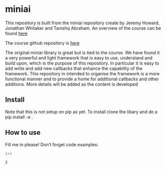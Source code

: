# miniai

<!-- WARNING: THIS FILE WAS AUTOGENERATED! DO NOT EDIT! -->

This repository is built from the miniai repository create by Jeremy
Howard, Jonathan Whitaker and Tanishq Abraham. An overview of the course
can be found [here](https://course.fast.ai/Lessons/part2.html)

The course github repository is
[here](https://github.com/fastai/course22p2)

The original miniai library is great but is tied to the course. We have
found it a very powerful and light framework that is easy to use,
understand and build upon, which is the purpose of this repository. In
particular it is easy to add write and add new callbacks that enhance
the capability of the framework. This repository in intended to organise
the framework is a more functional manner and to provide a home for
additional callbacks and other additions. More details will be added as
the content is developed

## Install

Note that this is not setup on pip as yet. To install clone the libary
and do a pip install -e .

## How to use

Fill me in please! Don’t forget code examples:

``` python
1+1
```

    2
